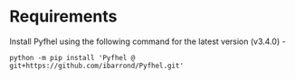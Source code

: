 # Requirements

Install Pyfhel using the following command for the latest version (v3.4.0) - 

```shell
python -m pip install 'Pyfhel @ git+https://github.com/ibarrond/Pyfhel.git'
```